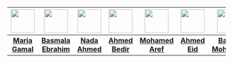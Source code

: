 |<img src="https://avatars.githubusercontent.com/u/69156891" width="55px" height="55px">|<img src="https://avatars.githubusercontent.com/u/82044606" width="55px" height="55px">|<img src="https://avatars.githubusercontent.com/u/101208299" width="55px" height="55px">|<img src="https://avatars.githubusercontent.com/u/66643588" width="55px" height="55px">|<img src="https://avatars.githubusercontent.com/u/112208369" width="55px" height="55px">|<img src="https://avatars.githubusercontent.com/u/69246416" width="55px" height="55px">|<img src="https://avatars.githubusercontent.com/u/108284328" width="55px" height="55px">|<img src="https://avatars.githubusercontent.com/u/20213927" width="55px" height="55px">|
|:-:|:-:|:-:|:-:|:-:|:-:|:-:|:-:|
|[**Maria Gamal**](https://github.com/MariaGamal)|[**Basmala Ebrahim**](https://github.com/Basmala-123)|[**Nada Ahmed**](https://github.com/engnadaahmed)|[**Ahmed Bedir**](https://github.com/AhmedBedeir)|[**Mohamed Aref**](https://github.com/MoAref79)|[**Ahmed Eid**](https://github.com/ahmedeid101)|[**Bahaa Mohamed**](https://github.com/BahaaDagher)|[**Abdelrahman Wael**](https://github.com/Abdelrahman0W)|
